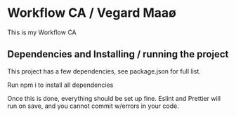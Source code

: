 # Workflow CA / Vegard Maaø

This is my Workflow CA

## Dependencies and Installing / running the project

This project has a few dependencies, see package.json for full list.

Run npm i to install all dependencies

Once this is done, everything should be set up fine. Eslint and Prettier will run on save, and you cannot commit w/errors in your code.
